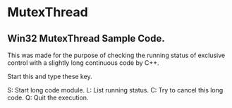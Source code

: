 # MutexThread

## Win32 MutexThread Sample Code.

This was made for the purpose of checking the running status of exclusive control with a slightly long continuous code by C++.

Start this and type these key.

S: Start long code module.
L: List running status.
C: Try to cancel this long code.
Q: Quit the execution.
